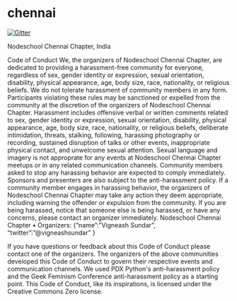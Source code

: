 chennai
=======

[![Gitter](https://badges.gitter.im/Join%20Chat.svg)](https://gitter.im/nodeschool/chennai?utm_source=badge&utm_medium=badge&utm_campaign=pr-badge&utm_content=badge)

Nodeschool Chennai Chapter, India

Code of Conduct
We, the organizers of Nodeschool Chennai Chapter, are dedicated to providing a harassment-free community for everyone, regardless of sex, gender identity or expression, sexual orientation, disability, physical appearance, age, body size, race, nationality, or religious beliefs. We do not tolerate harassment of community members in any form. Participants violating these rules may be sanctioned or expelled from the community at the discretion of the organizers of Nodeschool Chennai Chapter.
Harassment includes offensive verbal or written comments related to sex, gender identity or expression, sexual orientation, disability, physical appearance, age, body size, race, nationality, or religious beliefs, deliberate intimidation, threats, stalking, following, harassing photography or recording, sustained disruption of talks or other events, inappropriate physical contact, and unwelcome sexual attention. Sexual language and imagery is not approprate for any events at Nodeschool Chennai Chapter meetups or in any related communication channels. Community members asked to stop any harassing behavior are expected to comply immediately. Sponsors and presenters are also subject to the anti-harassment policy.
If a community member engages in harassing behavior, the organizers of Nodeschool Chennai Chapter may take any action they deem appropriate, including warning the offender or expulsion from the community. If you are being harassed, notice that someone else is being harassed, or have any concerns, please contact an organizer immediately.
Nodeschool Chennai Chapter
•	Organizers: {“name”:”Vigneash Sundar”, “twitter”:”@vigneashsundar” }

If you have questions or feedback about this Code of Conduct please contact one of the organizers.
The organizers of the above communities developed this Code of Conduct to govern their respective events and communication channels. We used PDX Python's anti-harassment policy and the Geek Feminism Conference anti-harassment policy as a starting point. This Code of Conduct, like its inspirations, is licensed under the Creative Commons Zero license.

